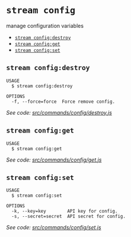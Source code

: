 `stream config`
===============

manage configuration variables

* [`stream config:destroy`](#stream-configdestroy)
* [`stream config:get`](#stream-configget)
* [`stream config:set`](#stream-configset)

## `stream config:destroy`

```
USAGE
  $ stream config:destroy

OPTIONS
  -f, --force=force  Force remove config.
```

_See code: [src/commands/config/destroy.js](https://github.com/getstream/stream-cli/blob/v0.0.1-beta.20/src/commands/config/destroy.js)_

## `stream config:get`

```
USAGE
  $ stream config:get
```

_See code: [src/commands/config/get.js](https://github.com/getstream/stream-cli/blob/v0.0.1-beta.20/src/commands/config/get.js)_

## `stream config:set`

```
USAGE
  $ stream config:set

OPTIONS
  -k, --key=key        API key for config.
  -s, --secret=secret  API secret for config.
```

_See code: [src/commands/config/set.js](https://github.com/getstream/stream-cli/blob/v0.0.1-beta.20/src/commands/config/set.js)_
